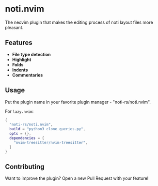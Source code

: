 # noti.nvim

The neovim plugin that makes the editing process of noti layout files more pleasant.

## Features

- **File type detection**
- **Highlight**
- **Folds**
- **Indents**
- **Commentaries**

## Usage

Put the plugin name in your favorite plugin manager - "noti-rs/noti.nvim".

For `lazy.nvim`:

```lua
{
  "noti-rs/noti.nvim",
  build = "python3 clone_queries.py",
  opts = {},
  dependencies = {
    "nvim-treesitter/nvim-treesitter",
  }
}
```

## Contributing

Want to improve the plugin? Open a new Pull Request with your feature!
